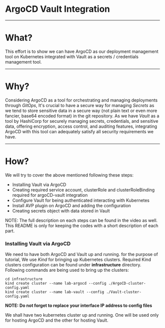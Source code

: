 # ArgoCD Vault Integration
---
# What?
This effort is to show we can have ArgoCD as our deployment management tool on Kubernetes integrated with Vault as a secrets / credentials management tool.
___
# Why?
Considering ArgoCD as a tool for orchestrating and managing deployments through *GitOps*, It's crucial to have a secure way for managing *Secrets* as we tend to store sensitive data in a secure way (not plain text or even more fancier, base64 encoded format) in the git repository. As we have *Vault* as a tool by HashiCorp for securely managing secrets, credentials, and sensitive data, offering encryption, access control, and auditing features, integrating ArgoCD with this tool can adequately satisfy all security requirements we have.

---
# How?
We will try to cover the above mentioned following these steps:
 - Installing Vault via ArgoCD
 - Creating required service account, clusterRole and clusterRoleBinding required for argoCD-vault integration
  - Configure Vault for being authenticated interacting with Kubernetes
   - Install AVP plugin on ArgoCD and adding the configuration
   - Creating secrets object with data stored in Vault

NOTE: The full description on each steps can be found in the video as well. This README is only for keeping the codes with a short description of each part.   

### Installing Vault via ArgoCD

We need to have both ArgoCD and Vault up and running. for the purpose of tutorial, We use *Kind* for bringing up Kubernetes clusters. Required Kind clusters configuration can be found under **infrastructure** directory. Following commands are being used to bring up the clusters:

```
cd infrastructure
kind create cluster --name lab-argocd --config ./ArgoCD-cluster-config.yaml
kind create cluster --name lab-vault --config ./Vault-cluster-config.yaml
```
**NOTE: Do not forget to replace your interface IP address to config files**

We shall have two kubernetes cluster up and running. One will be used only for hosting ArgoCD and the other for hosting Vault.